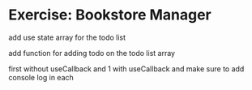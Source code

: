 # Exercise: Bookstore Manager

add use state array for the todo list

add function for adding todo on the todo list array

first without useCallback and 1 with useCallback and make sure to add console log in each

